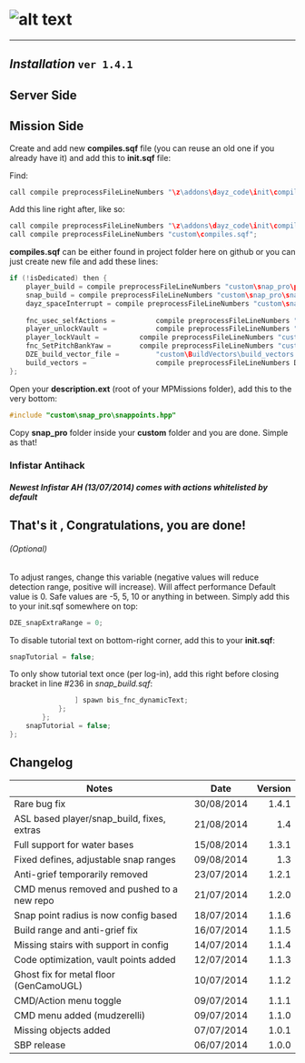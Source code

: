 # ![alt text](https://dl.dropboxusercontent.com/u/14423790/snappro.png "Snap Building Pro")
___

## *Installation* `ver 1.4.1`

## Server Side

## Mission Side
Create and add new **compiles.sqf** file (you can reuse an old one if you already have it) and add this to **init.sqf** file:

Find:
```c++
call compile preprocessFileLineNumbers "\z\addons\dayz_code\init\compiles.sqf";	
```

Add this line right after, like so:
```c++
call compile preprocessFileLineNumbers "\z\addons\dayz_code\init\compiles.sqf";				//Compile regular functions
call compile preprocessFileLineNumbers "custom\compiles.sqf";							 //Compile custom compiles
```

**compiles.sqf** can be either found in project folder here on github or you can just create new file and add these lines:

```c++
if (!isDedicated) then {
	player_build = compile preprocessFileLineNumbers "custom\snap_pro\player_build.sqf";
	snap_build = compile preprocessFileLineNumbers "custom\snap_pro\snap_build.sqf";
	dayz_spaceInterrupt = compile preprocessFileLineNumbers "custom\snap_pro\dayz_spaceInterrupt.sqf";
	
	fnc_usec_selfActions =			compile preprocessFileLineNumbers "custom\fn_selfActions.sqf";		
	player_unlockVault =			compile preprocessFileLineNumbers "custom\BuildVectors\compile\player_unlockVault.sqf";
	player_lockVault =			compile preprocessFileLineNumbers "custom\BuildVectors\compile\player_lockVault.sqf";
	fnc_SetPitchBankYaw =       compile preprocessFileLineNumbers "custom\BuildVectors\fnc_SetPitchBankYaw.sqf";
	DZE_build_vector_file =         "custom\BuildVectors\build_vectors.sqf";
	build_vectors =                 compile preprocessFileLineNumbers DZE_build_vector_file;
};
```
Open your **description.ext** (root of your MPMissions folder), add this to the very bottom:
```c++
#include "custom\snap_pro\snappoints.hpp"
```

Copy **snap_pro** folder inside your **custom** folder and you are done. Simple as that!

### Infistar Antihack
##### Newest Infistar AH (13/07/2014) comes with actions whitelisted by default

That's it , Congratulations, you are done!
---

###### (Optional)

To adjust ranges, change this variable (negative values will reduce detection range, positive will increase). Will affect performance
Default value is 0. Safe values are -5, 5, 10 or anything in between.
Simply add this to your init.sqf somewhere on top:

```c++
DZE_snapExtraRange = 0;
```

To disable tutorial text on bottom-right corner, add this to your **init.sqf**:
```c++
snapTutorial = false;
```

To only show tutorial text once (per log-in), add this right before closing bracket in line #236 in *snap_build.sqf*:

```c++
				] spawn bis_fnc_dynamicText;
			};
		};
	snapTutorial = false;	
};
```
## Changelog
|Notes										|Date				|Version	|
| ------------------------------------------|:-----------------:| ---------:|
|Rare bug fix								|30/08/2014			|1.4.1		|
|ASL based player/snap_build, fixes, extras	|21/08/2014			|1.4		|
|Full support for water bases				|15/08/2014			|1.3.1		|
|Fixed defines, adjustable snap ranges		|09/08/2014			|1.3		|
|Anti-grief temporarily removed				|23/07/2014			|1.2.1		|
|CMD menus removed and pushed to a new repo	|21/07/2014			|1.2.0		|
|Snap point radius is now config based		|18/07/2014			|1.1.6		|
|Build range and anti-grief fix				|16/07/2014			|1.1.5		|
|Missing stairs with support in config		|14/07/2014			|1.1.4		|
|Code optimization, vault points added		|12/07/2014			|1.1.3		|
|Ghost fix for metal floor (GenCamoUGL)		|10/07/2014			|1.1.2		|
|CMD/Action menu toggle						|09/07/2014			|1.1.1		|
|CMD menu added	(mudzerelli)				|09/07/2014			|1.1.0		|
|Missing objects added						|07/07/2014			|1.0.1		|
|SBP release								|06/07/2014			|1.0.0		|
